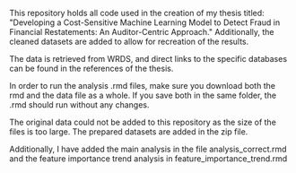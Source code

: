 This repository holds all code used in the creation of my thesis titled: "Developing a Cost-Sensitive Machine Learning Model to Detect Fraud in Financial Restatements: An Auditor-Centric Approach."
Additionally, the cleaned datasets are added to allow for recreation of the results.

The data is retrieved from WRDS, and direct links to the specific databases can be found in the references of the thesis.

In order to run the analysis .rmd files, make sure you download both the rmd and the data file as a whole. If you save both in the same folder, the .rmd should run without any changes.

The original data could not be added to this repository as the size of the files is too large. The prepared datasets are added in the zip file.

Additionally, I have added the main analysis in the file analysis_correct.rmd and the feature importance trend analysis in feature_importance_trend.rmd
